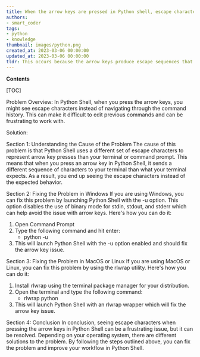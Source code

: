 ```yaml
---
title: When the arrow keys are pressed in Python shell, escape characters are observed
authors:
- smart_coder
tags:
- python
- knowledge
thumbnail: images/python.png
created_at: 2023-03-06 00:00:00
updated_at: 2023-03-06 00:00:00
tldr: This occurs because the arrow keys produce escape sequences that the Python shell interprets as special characters.
---
```


**Contents**

[TOC]

Problem Overview:
In Python Shell, when you press the arrow keys, you might see escape characters instead of navigating through the command history. This can make it difficult to edit previous commands and can be frustrating to work with. 

Solution: 

Section 1: Understanding the Cause of the Problem
The cause of this problem is that Python Shell uses a different set of escape characters to represent arrow key presses than your terminal or command prompt. This means that when you press an arrow key in Python Shell, it sends a different sequence of characters to your terminal than what your terminal expects. As a result, you end up seeing the escape characters instead of the expected behavior.

Section 2: Fixing the Problem in Windows
If you are using Windows, you can fix this problem by launching Python Shell with the -u option. This option disables the use of binary mode for stdin, stdout, and stderr which can help avoid the issue with arrow keys. Here's how you can do it:

1. Open Command Prompt
2. Type the following command and hit enter:
   - python -u
3. This will launch Python Shell with the -u option enabled and should fix the arrow key issue.  

Section 3: Fixing the Problem in MacOS or Linux
If you are using MacOS or Linux, you can fix this problem by using the rlwrap utility. Here's how you can do it:

1. Install rlwrap using the terminal package manager for your distribution. 
2. Open the terminal and type the following command:
   - rlwrap python
3. This will launch Python Shell with an rlwrap wrapper which will fix the arrow key issue. 

Section 4: Conclusion
In conclusion, seeing escape characters when pressing the arrow keys in Python Shell can be a frustrating issue, but it can be resolved. Depending on your operating system, there are different solutions to the problem. By following the steps outlined above, you can fix the problem and improve your workflow in Python Shell.
